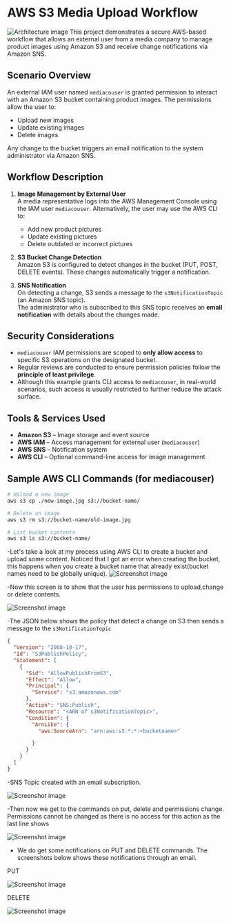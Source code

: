 # AWS S3 Media Upload Workflow
![Architecture image](images/Architecture.png)
This project demonstrates a secure AWS-based workflow that allows an external user from a media company to manage product images using Amazon S3 and receive change notifications via Amazon SNS.

## Scenario Overview

An external IAM user named `mediacouser` is granted permission to interact with an Amazon S3 bucket containing product images. The permissions allow the user to:

- Upload new images
- Update existing images
- Delete images

Any change to the bucket triggers an email notification to the system administrator via Amazon SNS.

## Workflow Description

1. **Image Management by External User**  
   A media representative logs into the AWS Management Console using the IAM user `mediacouser`. Alternatively, the user may use the AWS CLI to:
   - Add new product pictures
   - Update existing pictures
   - Delete outdated or incorrect pictures

2. **S3 Bucket Change Detection**  
   Amazon S3 is configured to detect changes in the bucket (PUT, POST, DELETE events). These changes automatically trigger a notification.

3. **SNS Notification**  
   On detecting a change, S3 sends a message to the `s3NotificationTopic` (an Amazon SNS topic).  
   The administrator who is subscribed to this SNS topic receives an **email notification** with details about the changes made.

## Security Considerations

- `mediacouser` IAM permissions are scoped to **only allow access** to specific S3 operations on the designated bucket.
- Regular reviews are conducted to ensure permission policies follow the **principle of least privilege**.
- Although this example grants CLI access to `mediacouser`, in real-world scenarios, such access is usually restricted to further reduce the attack surface.

## Tools & Services Used

- **Amazon S3** – Image storage and event source
- **AWS IAM** – Access management for external user (`mediacouser`)
- **AWS SNS** – Notification system
- **AWS CLI** – Optional command-line access for image management

## Sample AWS CLI Commands (for mediacouser)

```bash
# Upload a new image
aws s3 cp ./new-image.jpg s3://bucket-name/

# Delete an image
aws s3 rm s3://bucket-name/old-image.jpg

# List bucket contents
aws s3 ls s3://bucket-name/
```

-Let's take a look at my process using AWS CLI to create a bucket and upload some content. Noticed that I got an error when creating the bucket, this happens when you create a bucket name that already exist(bucket names need to be globally unique).
 ![Screenshot image](images/Screenshot6.png)
 
-Now this screen is to show that the user has permissions to upload,change or delete contents.

 ![Screenshot image](images/Screenshot7.png)
 
-The JSON below shows the policy that detect a change on S3 then sends a message to the `s3NotificationTopic`
```JSON
{
  "Version": "2008-10-17",
  "Id": "S3PublishPolicy",
  "Statement": [
    {
      "Sid": "AllowPublishFromS3",
      "Effect": "Allow",
      "Principal": {
        "Service": "s3.amazonaws.com"
      },
      "Action": "SNS:Publish",
      "Resource": "<ARN of s3NotificationTopic>",
      "Condition": {
        "ArnLike": {
          "aws:SourceArn": "arn:aws:s3:*:*:<bucketname>"

        }
      }
    }
  ]
}
```
-SNS Topic created with an email subscription.

![Screenshot image](images/Screenshot8.png)

-Then now we get to the commands on put, delete and  permissions change. Permissions cannot be changed as there is no access for this action as the last line shows

![Screenshot image](images/Screenshot9.png)

- We do get some notifications on PUT and DELETE commands. The screenshots below shows these notifications through an email.
  
PUT

![Screenshot image](images/Screenshot10.png)

DELETE

![Screenshot image](images/Screenshot11.png)
